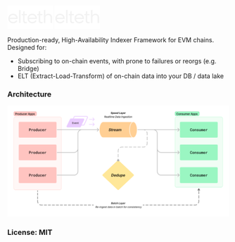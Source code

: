 <img src="./docs/elteth-logo-dark.png#gh-dark-mode-only" alt="Elteth" width="103">
<img src="./docs/elteth-logo-dark.png#gh-light-mode-only" alt="Elteth" width="103">

Production-ready, High-Availability Indexer Framework for EVM chains. Designed for:

 * Subscribing to on-chain events, with prone to failures or reorgs (e.g. Bridge)
 * ELT (Extract-Load-Transform) of on-chain data into your DB / data lake

### Architecture

![Architecture Diagram](./docs/img.png)


### License: MIT
